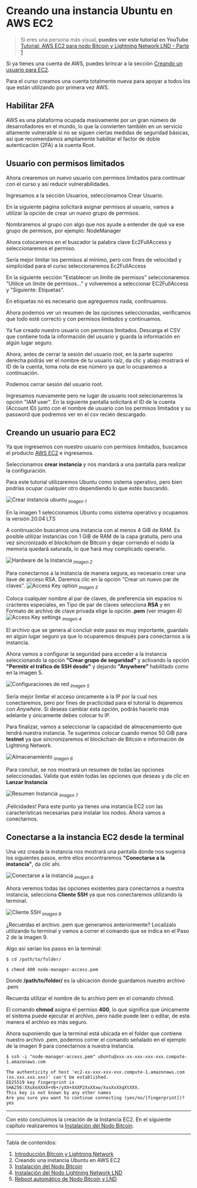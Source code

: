Creando una instancia Ubuntu en AWS EC2
===

> Si eres una persona más visual, **puedes ver este tutorial en YouTube** [Tutorial: AWS EC2 para nodo Bitcoin y Lightning Network LND - Parte 1](https://youtu.be/DWEH5894dFg)

Si ya tienes una cuenta de AWS, puedes brincar a la sección [Creando un usuario para EC2](#creando-un-usuario-para-ec2).

Para el curso creamos una cuenta totalmente nueva para apoyar a todos los que están utilizando por primera vez AWS.

## Habilitar 2FA
AWS es una plataforma ocupada masivamente por un gran número de desarrolladores en el mundo, lo que la convierten también en un servicio altamente vulnerable si no se siguen ciertas medidas de seguridad básicas, así que recomendamos ampliamente habilitar el factor de doble autenticación (2FA) a la cuenta Root.

## Usuario con permisos limitados

Ahora crearemos un nuevo usuario con permisos limitados para continuar con el curso y así reducir vulnerabilidades.

Ingresamos a la sección Usuarios, seleccionamos Crear Usuario.

En la siguiente página solicitará asignar permisos al usuario, vamos a utilizar la opción de crear un nuevo grupo de permisos.

Nombraremos al grupo con algo que nos ayude a entender de qué va ese grupo de permisos, por ejemplo: NodeManager

Ahora colocaremos en el buscador la palabra clave Ec2FullAccess y seleccionaremos el permiso.

Sería mejor limitar los permisos al mínimo, pero con fines de velocidad y simplicidad para el curso seleccionaremos Ec2FullAccess

En la siguiente sección "Establecer un límite de permisos" seleccionaremos "Utilice un límite de permisos…" y volveremos a seleccionar EC2FullAccess y "Siguiente: Etiquetas".

En etiquetas no es necesario que agreguemos nada, continuamos.

Ahora podemos ver un resumen de las opciones seleccionadas, verificamos que todo esté correcto y con permisos limitados y continuamos.

Ya fue creado nuestro usuario con permisos limitados. Descarga el CSV que contiene toda la información del usuario y guarda la información en algún lugar seguro.

Ahora, antes de cerrar la sesión del usuario root, en la parte superiro derecha podrás ver el nombre de tu usuario raíz, da clic y abajo mostrará el ID de la cuenta, toma nota de ese número ya que lo ocuparemos a continuación.

Podemos cerrar sesión del usuario root.

Ingresamos nuevamente pero ne lugar de usuario root selecionaremos la opción "IAM user". En la siguiente pantalla solicitará el ID de la cuenta (Account ID) junto con el nombre de usuario con los permisos limitados y su password que podremos ver en el csv recién descargado.

## Creando un usuario para EC2

Ya que ingresemos con nuestro usuario con permisos limitados, buscamos el producto [AWS EC2](https://aws.amazon.com/es/ec2/) e ingresamos.

Seleccionamos **crear instancia** y nos mandará a una pantalla para realizar la configuración.

Para este tutorial utilizaremos Ubuntu como sistema operativo, pero bien podrías ocupar cualquier otro dependiendo lo que estés buscando.

![Crear instancia ubuntu](assets/crear-instancia-1-ubuntu.png "Crear Instancia Ubuntu")
*<sub>Imagen 1</sub>*

En la imagen 1 seleccionamos Ubuntu como sistema operativo y ocupamos la versión 20.04 LTS

A continuación buscamos una instancia con al menos 4 GiB de RAM. Es posible utilizar instancias con 1 GiB de RAM de la capa gratuita, pero una vez sincronizado el *blockchain* de Bitcoin y dejar corriendo el nodo la memoria quedará saturada, lo que hará muy complicado operarlo.

![Hardware de la Instancia](assets/crear-instancia-2-hardware.png "Hardware de la Instancia")
*<sub>Imagen 2</sub>*

Para conectarnos a la instancia de manera segura, es necesario crear una llave de acceso RSA. Daremos clic en la opción "Crear un nuevo par de claves".
![Access Key option](assets/crear-instancia-3-access-key-2.png "Clic a opción de clave")
*<sub>Imagen 3</sub>*

Coloca cualquier nombre al par de claves, de preferencia sin espacios ni cracteres especiales, en Tipo de par de claves selecciona **RSA** y en Formato de archivo de clave privada elige la opción **.pem** (ver imagen 4)
![Access Key settings](assets/crear-instancia-3-access-key.png "Opciones de Claves de Acceso")
*<sub>Imagen 4</sub>*

El archivo que se genera al concluír este paso es muy importante, guardalo en algún lugar seguro ya que lo ocuparemos después para conectarnos a la instancia.

Ahora vamos a configurar la seguridad para acceder a la instancia seleccionando la opción **"Crear grupo de seguridad"** y activando la opción **"Permitir el tráfico de SSH desde"** y dejando **"Anywhere"** habilitado como en la imagen 5.

![Configuraciones de red](assets/crear-instancia-4-seguridad.png "Configuraciones de red")
*<sub>Imagen 5</sub>*

Sería mejor limitar el acceso únicamente a la IP por la cual nos conectaremos, pero por fines de practicidad para el tutorial lo dejaremos con *Anywhere*. Si deseas cambiar esta opción, podrás hacerlo más adelante y únicamente debes colocar tu IP.

Para finalizar, vamos a seleccionar la capacidad de almacenamiento que tendrá nuestra instancia. Te sugerimos colocar cuando menos 50 GiB para **testnet** ya que sincronizaremos el blockchain de Bitcoin e información de Lightning Network.

![Almacenamiento](assets/crear-instancia-5-almacenamiento.png "Almacenamiento")
*<sub>Imagen 6</sub>*

Para concluir, se nos mostrará un resumen de todas las opciones seleccionadas. Valida que estén todas las opciones que deseas y da clic en **Lanzar Instancia** 

![Resumen Instancia](assets/crear-instancia-5-resumen.png "Resumen Instancia")
*<sub>Imagen 7</sub>*

¡Felicidades! Para este punto ya tienes una instancia EC2 con las características necesarias para instalar los nodos. Ahora vamos a conectarnos.

## Conectarse a la instancia EC2 desde la terminal

Una vez creada la instancia nos mostrará una pantalla donde nos sugerirá los siguientes pasos, entre ellos encontraremos **"Conectarse a la instancia"**, da clic ahí.

![Conectarse a la instancia](assets/conetarse-1-connect.png "Conectarse a la instancia")
*<sub>Imagen 8</sub>*

Ahora veremos todas las opciones existentes para conectarnos a nuestra instancia, selecciona **Cliente SSH** ya que nos conectaremos utilizando la terminal.

![Cliente SSH](assets/conetarse-2-pantalla.png "Cliente SSH")
*<sub>Imagen 9</sub>*

¿Recuerdas el archivo .pem que generamos anteriormente? Localízalo utilizando tu terminal y vamos a correr el comando que se indica en el Paso 2 de la imagen 9.

Algo así serían los pasos en la terminal:

```
$ cd /path/to/folder/

$ chmod 400 node-manager-access.pem
```

Donde **/path/to/folder/** es la ubicación donde guardamos nuestro archivo .pem

Recuerda utilizar el nombre de tu archivo pem en el comando chmod. 

El comando **chmod** asigna el permiso **400**, lo que significa que únicamente el sistema puede ejecutar el archivo, pero nadie puede leer o editar, de esta manera el archivo es más seguro.

Ahora suponiendo que la terminal está ubicada en el folder que contiene nuestro archivo .pem, podemos correr el comando señalado en el ejemplo de la imagen 9 para conectarnos a nuestra instancia.

```
$ ssh -i "node-manager-access.pem" ubuntu@xxx-xx-xxx-xxx-xxx.compute-1.amazonaws.com

The authenticity of host 'ec2-xx-xxx-xxx-xxx.compute-1.amazonaws.com (xx.xxx.xxx.xxx)' can't be established.
ED25519 key fingerprint is SHA256:XXuXeXXXX+V6+/yXX+XXXP2XxXXxw/XxxXxXXqXtXXX.
This key is not known by any other names
Are you sure you want to continue connecting (yes/no/[fingerprint])? yes

```

---

Con esto concluimos la creación de la Instancia EC2. En el siguiente capítulo realizaremos la [Instalación del Nodo Bitcoin](/3-instalacion-del-nodo-bitcoin.md).

---

Tabla de contenidos:

1. [Introducción Bitcoin y Lightning Network](/1-introduccion-bitcoin-y-lightning-network.md)
2. Creando una instancia Ubuntu en AWS EC2
3. [Instalación del Nodo Bitcoin](/3-instalacion-del-nodo-bitcoin.md)
4. [Instalación del Nodo Lightning Network LND](/4-instalacion-del-nodo-lightning-network.md)
5. [Reboot automático de Nodo Bitcoin y LND](/5-reboot-de-nodos.md)